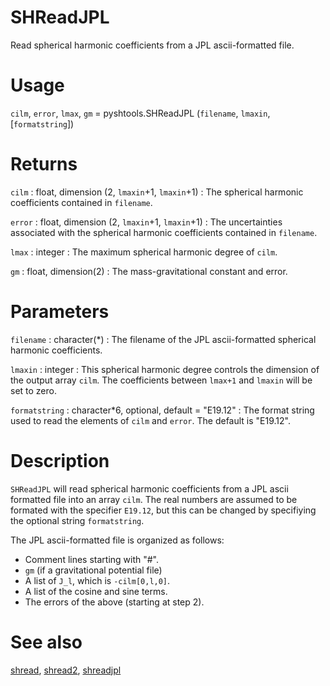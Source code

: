 # SHReadJPL

Read spherical harmonic coefficients from a JPL ascii-formatted file.

# Usage

`cilm`, `error`, `lmax`, `gm` = pyshtools.SHReadJPL (`filename`, `lmaxin`, [`formatstring`])

# Returns

`cilm` : float, dimension (2, `lmaxin`+1, `lmaxin`+1)
:   The spherical harmonic coefficients contained in `filename`.

`error` : float, dimension (2, `lmaxin`+1, `lmaxin`+1)
:   The uncertainties associated with the spherical harmonic coefficients contained in `filename`.

`lmax` : integer
:   The maximum spherical harmonic degree of `cilm`.

`gm` : float, dimension(2)
:   The mass-gravitational constant and error.

# Parameters

`filename` : character(*)
:   The filename of the JPL ascii-formatted spherical harmonic coefficients.

`lmaxin` : integer
:   This spherical harmonic degree controls the dimension of the output array `cilm`. The coefficients between `lmax+1` and `lmaxin` will be set to zero.

`formatstring` : character*6, optional, default = "E19.12"
:   The format string used to read the elements of `cilm` and `error`. The default is "E19.12".

# Description

`SHReadJPL` will read spherical harmonic coefficients from a JPL ascii formatted file into an array `cilm`. The real numbers are assumed to be formated with the specifier `E19.12`, but this can be changed by specifiying the optional string `formatstring`.

The JPL ascii-formatted file is organized as follows:

- Comment lines starting with "#".
- `gm` (if a gravitational potential file)
- A list of `J_l`, which is `-cilm[0,l,0]`.
- A list of the cosine and sine terms.
- The errors of the above (starting at step 2).

# See also

[shread](pyshread.html), [shread2](pyshread2.html), [shreadjpl](pyshreadjpl.html)
